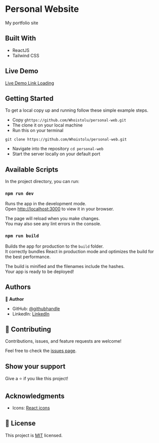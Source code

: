 # Personal Website

My portfolio site

## Built With

- ReactJS
- Tailwind CSS

## Live Demo

[Live Demo Link Loading](https://personal-web-zar5.onrender.com/)


## Getting Started

To get a local copy up and running follow these simple example steps.
- Copy `ghttps://github.com/Whoistolu/personal-web.git`
- The clone it on your local machine
- Run this on your terminal
```
git clone https://github.com/Whoistolu/personal-web.git
```
- Navigate into the repository `cd personal-web`
- Start the server locally on your default port

## Available Scripts

In the project directory, you can run:

### `npm run dev`

Runs the app in the development mode.\
Open [http://localhost:3000](http://localhost:3000) to view it in your browser.

The page will reload when you make changes.\
You may also see any lint errors in the console.

### `npm run build`

Builds the app for production to the `build` folder.\
It correctly bundles React in production mode and optimizes the build for the best performance.

The build is minified and the filenames include the hashes.\
Your app is ready to be deployed!



## Authors

👤 **Author**

- GitHub: [@githubhandle](https://github.com/Whoistolu)
- LinkedIn: [LinkedIn](https://www.linkedin.com/in/toluwase-ajise/)


## 🤝 Contributing

Contributions, issues, and feature requests are welcome!

Feel free to check the [issues page](https://github.com/Whoistolu/personal-web/issues).

## Show your support

Give a ⭐️ if you like this project!

## Acknowledgments

- Icons: [React icons](https://react-icons.github.io/react-icons/)


## 📝 License

This project is [MIT](./MIT.md) licensed.
